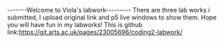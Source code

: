 -------Welcome to Viola's labwork--------- There are three lab works i submitted, I upload original link and p5 live windows to show them. Hope you will have fun in my labworks!
This is github link:https://git.arts.ac.uk/pages/23005696/coding2-labwork/